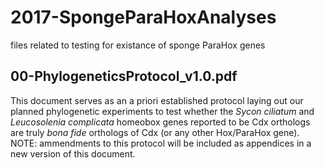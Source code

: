 # 2017-SpongeParaHoxAnalyses
files related to testing for existance of sponge ParaHox genes

## 00-PhylogeneticsProtocol_v1.0.pdf
This document serves as an a priori established protocol laying out our planned phylogenetic experiments to test whether the *Sycon ciliatum* and *Leucosolenia complicata* homeobox genes reported to be Cdx orthologs are truly *bona fide* orthologs of Cdx (or any other Hox/ParaHox gene). NOTE: ammendments to this protocol will be included as appendices in a new version of this document.
